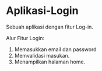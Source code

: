 # Aplikasi-Login
Sebuah aplikasi dengan fitur Log-in.

Alur Fitur Login:
1. Memasukkan email dan password
2. Memvalidasi masukan.
3. Menampilkan halaman home.
